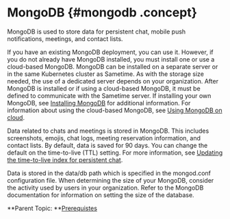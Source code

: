 # MongoDB {#mongodb .concept}

MongoDB is used to store data for persistent chat, mobile push notifications, meetings, and contact lists.

If you have an existing MongoDB deployment, you can use it. However, if you do not already have MongoDB installed, you must install one or use a cloud-based MongoDB. MongoDB can be installed on a separate server or in the same Kubernetes cluster as Sametime. As with the storage size needed, the use of a dedicated server depends on your organization. After MongoDB is installed or if using a cloud-based MongoDB, it must be defined to communicate with the Sametime server. If installing your own MongoDB, see [Installing MongoDB](installation_mongodb.md) for additional information. For information about using the cloud-based MongoDB, see [Using MongoDB on cloud](mongodb_cloud.md).

Data related to chats and meetings is stored in MongoDB. This includes screenshots, emojis, chat logs, meeting reservation information, and contact lists. By default, data is saved for 90 days. You can change the default on the time-to-live \(TTL\) setting. For more information, see [Updating the time-to-live index for persistent chat](update_ttl_index.md).

Data is stored in the data/db path which is specified in the mongod.conf configuration file. When determining the size of your MongoDB, consider the activity used by users in your organization. Refer to the MongoDB documentation for information on setting the size of the database.

**Parent Topic: **[Prerequistes](c_planning_prereqs.md)

